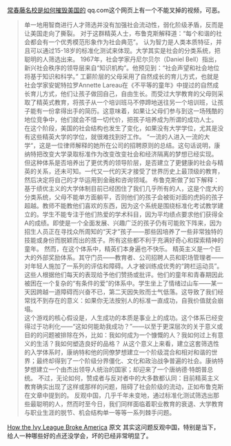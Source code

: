 [常春藤名校是如何摧毁美国的](https://news.qq.com/rain/a/20250220A0306A00)
qq.com这个网页上有一个不能叉掉的视频，可恶。

> 单一地用智商进行人才筛选并没有加强社会流动性，弱化阶级矛盾，反而是让美国走向了撕裂。
> 对于这群精英人士，布鲁克斯解释道：“每个和谐的社会都会有一个优秀模范形象作为社会典范”。
> 认为智力是人类本质特征，并且可以通过15-18岁的标准化测试来体现。大学其实是社会的分类系统，把聪明的人筛选出来。
> 1967年，社会学家丹尼尔贝尔（Daniel Bell）指出，新兴社会秩序的领导层来自“知识机构”。他预见到：“社会声望和社会地位将基于知识和科学。”
> 工薪阶层的父母采用了自然成长的育儿方式，也就是社会学家安妮特拉罗Annette Lareau在《不平等的童年》中提过的自然成长育儿方式，他们让孩子做回自己，自由生长。而受过大学教育的父母则采取了精英式教育，将孩子从一个培训班马不停蹄地送往另一个培训班，让孩子能有一份拿得出手的简历。这意味着，如果让父母们参与到这一场残酷的地位竞争中，他们就会不惜一切代价，把孩子培养成为所谓的成功人士。
> 在这个阶段，美国的社会结构也发生了变化，如果没有大学学位，尤其是没有这些精英大学的学位，就很难找到好工作。
> “一流的人进入一流的大学“，这是一位律师解释的她所在公司的招聘原则的总结。这句话说明，康纳特把改变大学录取标准作为改变改变社会和经济隔离的梦想已经实现。
> 但这种体系是否培养出了更优秀的领导阶层，是否建立了更健康的社会与精英的关系，还未可知。一代又一代的天才接受了世界历史上最顶级的教育，然后决定将自己的才华运用到金融和咨询领域。
> 布鲁克斯做了如下解释：基于绩优主义的大学体制目前已经困住了我们几乎所有的人，这是个庞大的分类系统，父母不能单方面躺平，否则他们的孩子会被街对面的虎妈的孩子超越。教师不能教他们喜欢的东西，因为这个系统是围绕标准化考试教学建立的。学生不能专注于他们热爱的学术科目，因为平均绩点要求他们获得全A的成绩。即使是一个全面发展、兴趣广泛的孩子仍有可能败下阵来，因为招生人员正在寻找众所周知的“天才”孩子——那些因培养了一些非常独特的技能或身份而脱颖而出的孩子。所有这些都不利于充满好奇心和探索精神的童年。
> 然而，在这个体系中，精英们本身遍也不快乐。
> 精英主义是一个巨大的外部奖励体系。其守门员——教育者、公司招聘人员和职场管理者——对年轻人施加了一系列的评估和障碍。人才被训练成优秀的“跨栏运动员”。这些人根据他们每天的表现给予他们赞扬或批评。他们的童年和青春期因此被困在一个复杂的“有条件的爱”的体系中。学生坐上了情绪过山车——某一天因跨越一道障碍而兴奋不已，第二天因失败而士气低落。这导致了我们经常找不到存在的意义：如果你无法按别人的标准一直成功，自我价值就会崩塌。  
> 这个游戏的核心假设是，人生成功的本质是事业上的成功。这个体系已经变得过于功利化——“这如何能助我成功？”——以至于更深层次的关于意义或目的的问题被排除在外，比如：我如何成为一个慷慨的人？我如何过上有意义的生活？我如何塑造良好的品格？
> 从这个意义上来看，建立这套筛选性的入学体系时，康纳特和他的同僚梦想建立一个阶级混合和相对和谐的世界；最终却得到了一个阶级分界僵化、文化和政治战争普遍的社会。康纳特梦想建立一个由杰出领导人统治的国家；却迎来了一个唐纳德·特朗普总统。 
> 不过，无论如何，赞成者与反对者中的大多数都认同：目前精英主义教育确实出现了这样或那样的问题，阻碍了社会阶级的流动，正如布鲁克斯在文章中提到的。
> 反观中国，几乎千年未变地，通过标准化测试筛选出那些最聪明的人，然而时至今日，我们同样面临着职业教育的衰退、大学教育与职业生涯的脱节、机会结构单一等等一系列棘手问题。

[
How the Ivy League Broke America](https://www.theatlantic.com/magazine/archive/2024/12/meritocracy-college-admissions-social-economic-segregation/680392/) 原文
其实这问题反观中国，特别是当下，给人一种哪些好的点还没学会，坏的已经非常明显了。
